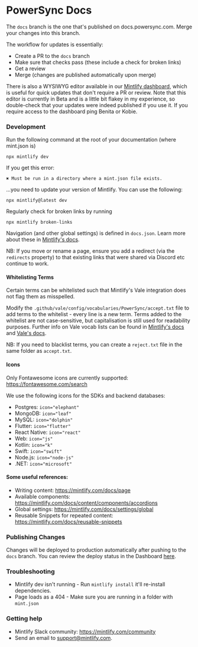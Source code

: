 # PowerSync Docs

The `docs` branch is the one that's published on docs.powersync.com. Merge your changes into this branch.

The workflow for updates is essentially:
* Create a PR to the `docs` branch
* Make sure that checks pass (these include a check for broken links)
* Get a review
* Merge (changes are published automatically upon merge)

There is also a WYSIWYG editor available in our [Mintlify dashboard](https://dashboard.mintlify.com/powersync/powersync), which is useful for quick updates that don't require a PR or review. Note that this editor is currently in Beta and is a little bit flakey in my experience, so double-check that your updates were indeed published if you use it. If you require access to the dashboard ping Benita or Kobie.

### Development

Run the following command at the root of your documentation (where mint.json is)

```
npx mintlify dev
```

If you get this error:

`✖ Must be run in a directory where a mint.json file exists.`

...you need to update your version of Mintlify. You can use the following:

```
npx mintlify@latest dev
```

Regularly check for broken links by running

```
npx mintlify broken-links
```

Navigation (and other global settings) is defined in `docs.json`. Learn more about these in [Mintlify's docs](https://mintlify.com/docs/settings/global).

NB: If you move or rename a page, ensure you add a redirect (via the `redirects` property) to that existing links that were shared via Discord etc continue to work.

#### Whitelisting Terms

Certain terms can be whitelisted such that Mintlify's Vale integration does not flag them as misspelled.

Modify the `.github/vale/config/vocabularies/PowerSync/accept.txt` file to add terms to the whitelist - every line is a new term. Terms added to the whitelist are not case-sensitive, but capitalisation is still used for readability purposes. Further info on Vale vocab lists can be found in [Mintlify's docs](https://mintlify.com/docs/settings/ci#vale) and [Vale's docs](https://vale.sh/docs/keys/vocab).

NB: If you need to blacklist terms, you can create a `reject.txt` file in the same folder as `accept.txt`.

#### Icons

Only Fontawesome icons are currently supported: https://fontawesome.com/search

We use the following icons for the SDKs and backend databases:
- Postgres: `icon="elephant"`
- MongoDB: `icon="leaf"`
- MySQL: `icon="dolphin"`
- Flutter: `icon="flutter"`
- React Native: `icon="react"`
- Web: `icon="js"`
- Kotlin: `icon="k"`
- Swift: `icon="swift"`
- Node.js: `icon="node-js"`
- .NET: `icon="microsoft"`

#### Some useful references:
- Writing content: https://mintlify.com/docs/page
- Available components: https://mintlify.com/docs/content/components/accordions
- Global settings: https://mintlify.com/docs/settings/global
- Reusable Snippets for repeated content: https://mintlify.com/docs/reusable-snippets

### Publishing Changes

Changes will be deployed to production automatically after pushing to the `docs` branch. You can review the deploy status in the Dashboard [here](https://dashboard.mintlify.com/powersync/powersync).


### Troubleshooting

- Mintlify dev isn't running - Run `mintlify install` it'll re-install dependencies.
- Page loads as a 404 - Make sure you are running in a folder with `mint.json`

### Getting help

- Mintlify Slack community: https://mintlify.com/community 
- Send an email to support@mintlify.com.
